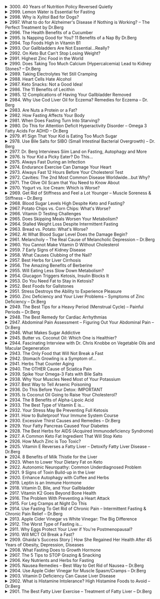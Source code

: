 <details>
<summary>3000. 40 Years of Nutrition Policy Reversed Quietly</summary><br>

<a href="https://www.youtube.com/watch?v=y_VQg6VrSKM" target="_blank">
    <img src="https://img.youtube.com/vi/y_VQg6VrSKM/maxresdefault.jpg" atl="[Youtube]" width="200">
</a>


</details>

<details>
<summary>2999. Lemon Water is Essential for Fasting</summary><br>

<a href="https://www.youtube.com/watch?v=xJ0g7HJKNgY" target="_blank">
    <img src="https://img.youtube.com/vi/xJ0g7HJKNgY/maxresdefault.jpg" atl="[Youtube]" width="200">
</a>


</details>

<details>
<summary>2998. Why is Xylitol Bad for Dogs?</summary><br>

<a href="https://www.youtube.com/watch?v=Fp7eX8yjPP4" target="_blank">
    <img src="https://img.youtube.com/vi/Fp7eX8yjPP4/maxresdefault.jpg" atl="[Youtube]" width="200">
</a>


</details>

<details>
<summary>2997. What to do for Alzheimer's Disease if Nothing is Working? – The Perfect Treatment by Dr.Berg</summary><br>

<a href="https://www.youtube.com/watch?v=Dh2mX_o9ZYQ" target="_blank">
    <img src="https://img.youtube.com/vi/Dh2mX_o9ZYQ/maxresdefault.jpg" atl="[Youtube]" width="200">
</a>


</details>

<details>
<summary>2996. The Health Benefits of a Cucumber</summary><br>

<a href="https://www.youtube.com/watch?v=KP8XipP3qTE" target="_blank">
    <img src="https://img.youtube.com/vi/KP8XipP3qTE/maxresdefault.jpg" atl="[Youtube]" width="200">
</a>


</details>

<details>
<summary>2995. Is Napping Good for You? 11 Benefits of a Nap By Dr.Berg</summary><br>

<a href="https://www.youtube.com/watch?v=xpkyh_VFCzY" target="_blank">
    <img src="https://img.youtube.com/vi/xpkyh_VFCzY/maxresdefault.jpg" atl="[Youtube]" width="200">
</a>


</details>

<details>
<summary>2994. Top Foods High in Vitamin B1</summary><br>

<a href="https://www.youtube.com/watch?v=cJ6MIiPyXZY" target="_blank">
    <img src="https://img.youtube.com/vi/cJ6MIiPyXZY/maxresdefault.jpg" atl="[Youtube]" width="200">
</a>


</details>

<details>
<summary>2993. Our Gallbladders Are Not Essential...Really?</summary><br>

<a href="https://www.youtube.com/watch?v=3fZ5QAi1iGo" target="_blank">
    <img src="https://img.youtube.com/vi/3fZ5QAi1iGo/maxresdefault.jpg" atl="[Youtube]" width="200">
</a>


</details>

<details>
<summary>2992. On Keto But Can't Stop Losing Weight?</summary><br>

<a href="https://www.youtube.com/watch?v=2cwzgl1a72E" target="_blank">
    <img src="https://img.youtube.com/vi/2cwzgl1a72E/maxresdefault.jpg" atl="[Youtube]" width="200">
</a>


</details>

<details>
<summary>2991. Highest Zinc Food in the World</summary><br>

<a href="https://www.youtube.com/watch?v=fzhbqnNiXFM" target="_blank">
    <img src="https://img.youtube.com/vi/fzhbqnNiXFM/maxresdefault.jpg" atl="[Youtube]" width="200">
</a>


</details>

<details>
<summary>2990. Does Taking Too Much Calcium (Hypercalcemia) Lead to Kidney Stones? – Dr.Berg</summary><br>

<a href="https://www.youtube.com/watch?v=3S6NTcg3bFE" target="_blank">
    <img src="https://img.youtube.com/vi/3S6NTcg3bFE/maxresdefault.jpg" atl="[Youtube]" width="200">
</a>


</details>

<details>
<summary>2989. Taking Electrolytes Yet Still Cramping</summary><br>

<a href="https://www.youtube.com/watch?v=zTvqEoeo_Qg" target="_blank">
    <img src="https://img.youtube.com/vi/zTvqEoeo_Qg/maxresdefault.jpg" atl="[Youtube]" width="200">
</a>


</details>

<details>
<summary>2988. Heart Cells Hate Alcohol</summary><br>

<a href="https://www.youtube.com/watch?v=ZvSR05wl_3g" target="_blank">
    <img src="https://img.youtube.com/vi/ZvSR05wl_3g/maxresdefault.jpg" atl="[Youtube]" width="200">
</a>


</details>

<details>
<summary>2987. Keto Snacks: Not a Good Idea!</summary><br>

<a href="https://www.youtube.com/watch?v=p3eNmkTjXOM" target="_blank">
    <img src="https://img.youtube.com/vi/p3eNmkTjXOM/maxresdefault.jpg" atl="[Youtube]" width="200">
</a>


</details>

<details>
<summary>2986. The 11 Benefits of Lecithin</summary><br>

<a href="https://www.youtube.com/watch?v=4pVEedOSXT8" target="_blank">
    <img src="https://img.youtube.com/vi/4pVEedOSXT8/maxresdefault.jpg" atl="[Youtube]" width="200">
</a>


</details>

<details>
<summary>2985. 12 Complications of Having Your Gallbladder Removed</summary><br>

<a href="https://www.youtube.com/watch?v=fCP6QxklqI4" target="_blank">
    <img src="https://img.youtube.com/vi/fCP6QxklqI4/maxresdefault.jpg" atl="[Youtube]" width="200">
</a>


</details>

<details>
<summary>2984. Why Use Cod Liver Oil for Eczema? Remedies for Eczema – Dr. Berg</summary><br>

<a href="https://www.youtube.com/watch?v=GNXIebMvPCU" target="_blank">
    <img src="https://img.youtube.com/vi/GNXIebMvPCU/maxresdefault.jpg" atl="[Youtube]" width="200">
</a>


</details>

<details>
<summary>2983. Are Nuts a Protein or a Fat?</summary><br>

<a href="https://www.youtube.com/watch?v=yN8XOUcOcXA" target="_blank">
    <img src="https://img.youtube.com/vi/yN8XOUcOcXA/maxresdefault.jpg" atl="[Youtube]" width="200">
</a>


</details>

<details>
<summary>2982. How Fasting Affects Your Body</summary><br>

<a href="https://www.youtube.com/watch?v=g-cchLeHwrM" target="_blank">
    <img src="https://img.youtube.com/vi/g-cchLeHwrM/maxresdefault.jpg" atl="[Youtube]" width="200">
</a>


</details>

<details>
<summary>2981. When Does Fasting Turn Into Starving?</summary><br>

<a href="https://www.youtube.com/watch?v=3DYFXrCYAgk" target="_blank">
    <img src="https://img.youtube.com/vi/3DYFXrCYAgk/maxresdefault.jpg" atl="[Youtube]" width="200">
</a>


</details>

<details>
<summary>2980. Do This for Attention Deficit Hyperactivity Disorder – Omega 3 Fatty Acids For ADHD – Dr.Berg</summary><br>

<a href="https://www.youtube.com/watch?v=Qf27HdWFzj0" target="_blank">
    <img src="https://img.youtube.com/vi/Qf27HdWFzj0/maxresdefault.jpg" atl="[Youtube]" width="200">
</a>


</details>

<details>
<summary>2979. #1 Sign That Your Kid is Eating Too Much Sugar</summary><br>

<a href="https://www.youtube.com/watch?v=zHq6VJ2Q7QU" target="_blank">
    <img src="https://img.youtube.com/vi/zHq6VJ2Q7QU/maxresdefault.jpg" atl="[Youtube]" width="200">
</a>


</details>

<details>
<summary>2978. Use Bile Salts for SIBO (Small Intestinal Bacterial Overgrowth) –  Dr. Berg</summary><br>

<a href="https://www.youtube.com/watch?v=GDGDC0fggKM" target="_blank">
    <img src="https://img.youtube.com/vi/GDGDC0fggKM/maxresdefault.jpg" atl="[Youtube]" width="200">
</a>


</details>

<details>
<summary>2977. Dr. Berg Interviews Siim Land on Fasting, Autophagy and More</summary><br>

<a href="https://www.youtube.com/watch?v=1k59m6gs7hU" target="_blank">
    <img src="https://img.youtube.com/vi/1k59m6gs7hU/maxresdefault.jpg" atl="[Youtube]" width="200">
</a>


</details>

<details>
<summary>2976. Is Your Kid a Picky Eater? Do This...</summary><br>

<a href="https://www.youtube.com/watch?v=BoomsBmRGbg" target="_blank">
    <img src="https://img.youtube.com/vi/BoomsBmRGbg/maxresdefault.jpg" atl="[Youtube]" width="200">
</a>


</details>

<details>
<summary>2975. Always Fast During an Infection</summary><br>

<a href="https://www.youtube.com/watch?v=qj57V3NP4Ds" target="_blank">
    <img src="https://img.youtube.com/vi/qj57V3NP4Ds/maxresdefault.jpg" atl="[Youtube]" width="200">
</a>


</details>

<details>
<summary>2974. Endurance Exercise Can Damage Your Heart</summary><br>

<a href="https://www.youtube.com/watch?v=C65f3mJIkyc" target="_blank">
    <img src="https://img.youtube.com/vi/C65f3mJIkyc/maxresdefault.jpg" atl="[Youtube]" width="200">
</a>


</details>

<details>
<summary>2973. Always Fast 12 Hours Before Your Cholesterol Test</summary><br>

<a href="https://www.youtube.com/watch?v=zCpthHQVcC8" target="_blank">
    <img src="https://img.youtube.com/vi/zCpthHQVcC8/maxresdefault.jpg" atl="[Youtube]" width="200">
</a>


</details>

<details>
<summary>2972. Cavities: The 2nd Most Common Disease Worldwide...but Why?</summary><br>

<a href="https://www.youtube.com/watch?v=I9Bz_TBvd9A" target="_blank">
    <img src="https://img.youtube.com/vi/I9Bz_TBvd9A/maxresdefault.jpg" atl="[Youtube]" width="200">
</a>


</details>

<details>
<summary>2971. The Olive Oil Scam that You Need to Know About</summary><br>

<a href="https://www.youtube.com/watch?v=7TwBxHZDAhg" target="_blank">
    <img src="https://img.youtube.com/vi/7TwBxHZDAhg/maxresdefault.jpg" atl="[Youtube]" width="200">
</a>


</details>

<details>
<summary>2970. Yogurt vs. Ice Cream: Which is Worse?</summary><br>

<a href="https://www.youtube.com/watch?v=EsyoLmUzBb0" target="_blank">
    <img src="https://img.youtube.com/vi/EsyoLmUzBb0/maxresdefault.jpg" atl="[Youtube]" width="200">
</a>


</details>

<details>
<summary>2969. Get Rid of Stiffness and Feel a Lot Younger – Muscle Soreness & Stiffness – Dr.Berg</summary><br>

<a href="https://www.youtube.com/watch?v=G_kVwG2wFWI" target="_blank">
    <img src="https://img.youtube.com/vi/G_kVwG2wFWI/maxresdefault.jpg" atl="[Youtube]" width="200">
</a>


</details>

<details>
<summary>2968. Blood Sugar Levels High Despite Keto and Fasting?</summary><br>

<a href="https://www.youtube.com/watch?v=T12v9QTVwQQ" target="_blank">
    <img src="https://img.youtube.com/vi/T12v9QTVwQQ/maxresdefault.jpg" atl="[Youtube]" width="200">
</a>


</details>

<details>
<summary>2967. Potato Chips vs. Corn Chips: What's Worse?</summary><br>

<a href="https://www.youtube.com/watch?v=87qAnrI4sAs" target="_blank">
    <img src="https://img.youtube.com/vi/87qAnrI4sAs/maxresdefault.jpg" atl="[Youtube]" width="200">
</a>


</details>

<details>
<summary>2966. Vitamin D Testing Challenges</summary><br>

<a href="https://www.youtube.com/watch?v=ZBcg6sNREXE" target="_blank">
    <img src="https://img.youtube.com/vi/ZBcg6sNREXE/maxresdefault.jpg" atl="[Youtube]" width="200">
</a>


</details>

<details>
<summary>2965. Does Skipping Meals Worsen Your Metabolism?</summary><br>

<a href="https://www.youtube.com/watch?v=rbWaj-NfbvM" target="_blank">
    <img src="https://img.youtube.com/vi/rbWaj-NfbvM/maxresdefault.jpg" atl="[Youtube]" width="200">
</a>


</details>

<details>
<summary>2964. Stalled Weight Loss Despite Intermittent Fasting</summary><br>

<a href="https://www.youtube.com/watch?v=xeNIHeD2tOg" target="_blank">
    <img src="https://img.youtube.com/vi/xeNIHeD2tOg/maxresdefault.jpg" atl="[Youtube]" width="200">
</a>


</details>

<details>
<summary>2963. Bread vs. Potato: What's Worse?</summary><br>

<a href="https://www.youtube.com/watch?v=7CUC0LAO_dk" target="_blank">
    <img src="https://img.youtube.com/vi/7CUC0LAO_dk/maxresdefault.jpg" atl="[Youtube]" width="200">
</a>


</details>

<details>
<summary>2962. At What Blood Sugar Level Does the Damage Begin?</summary><br>

<a href="https://www.youtube.com/watch?v=z-NgqqL1VP0" target="_blank">
    <img src="https://img.youtube.com/vi/z-NgqqL1VP0/maxresdefault.jpg" atl="[Youtube]" width="200">
</a>


</details>

<details>
<summary>2961. Melancholy – The Real Cause of Melancholic Depression – Dr.Berg</summary><br>

<a href="https://www.youtube.com/watch?v=lzrV24c7ew0" target="_blank">
    <img src="https://img.youtube.com/vi/lzrV24c7ew0/maxresdefault.jpg" atl="[Youtube]" width="200">
</a>


</details>

<details>
<summary>2960. You Cannot Make Vitamin D Without Cholesterol</summary><br>

<a href="https://www.youtube.com/watch?v=q82KtaQsOBA" target="_blank">
    <img src="https://img.youtube.com/vi/q82KtaQsOBA/maxresdefault.jpg" atl="[Youtube]" width="200">
</a>


</details>

<details>
<summary>2959. 7 Early Signs of Kidney Disease</summary><br>

<a href="https://www.youtube.com/watch?v=_xU_NUu3ey4" target="_blank">
    <img src="https://img.youtube.com/vi/_xU_NUu3ey4/maxresdefault.jpg" atl="[Youtube]" width="200">
</a>


</details>

<details>
<summary>2958. What Causes Clubbing of the Nail?</summary><br>

<a href="https://www.youtube.com/watch?v=mdv7FjwW13k" target="_blank">
    <img src="https://img.youtube.com/vi/mdv7FjwW13k/maxresdefault.jpg" atl="[Youtube]" width="200">
</a>


</details>

<details>
<summary>2957. Best Herbs for Liver Cirrhosis</summary><br>

<a href="https://www.youtube.com/watch?v=0p-yUAvZlSg" target="_blank">
    <img src="https://img.youtube.com/vi/0p-yUAvZlSg/maxresdefault.jpg" atl="[Youtube]" width="200">
</a>


</details>

<details>
<summary>2956. The Amazing Benefits of Berberine</summary><br>

<a href="https://www.youtube.com/watch?v=w_Su41RIJ78" target="_blank">
    <img src="https://img.youtube.com/vi/w_Su41RIJ78/maxresdefault.jpg" atl="[Youtube]" width="200">
</a>


</details>

<details>
<summary>2955. Will Eating Less Slow Down Metabolism?</summary><br>

<a href="https://www.youtube.com/watch?v=ftijsgu6yb8" target="_blank">
    <img src="https://img.youtube.com/vi/ftijsgu6yb8/maxresdefault.jpg" atl="[Youtube]" width="200">
</a>


</details>

<details>
<summary>2954. Glucagon Triggers Ketosis, Insulin Blocks It</summary><br>

<a href="https://www.youtube.com/watch?v=p4fR2U4g0u0" target="_blank">
    <img src="https://img.youtube.com/vi/p4fR2U4g0u0/maxresdefault.jpg" atl="[Youtube]" width="200">
</a>


</details>

<details>
<summary>2953. Do You Need Fat to Stay in Ketosis?</summary><br>

<a href="https://www.youtube.com/watch?v=ql_OUUnzWg4" target="_blank">
    <img src="https://img.youtube.com/vi/ql_OUUnzWg4/maxresdefault.jpg" atl="[Youtube]" width="200">
</a>


</details>

<details>
<summary>2952. Best Foods for Gallstones</summary><br>

<a href="https://www.youtube.com/watch?v=xzTp-FVPl7o" target="_blank">
    <img src="https://img.youtube.com/vi/xzTp-FVPl7o/maxresdefault.jpg" atl="[Youtube]" width="200">
</a>


</details>

<details>
<summary>2951. Stress Destroys the Ability to Experience Pleasure</summary><br>

<a href="https://www.youtube.com/watch?v=9xSeNioMQkY" target="_blank">
    <img src="https://img.youtube.com/vi/9xSeNioMQkY/maxresdefault.jpg" atl="[Youtube]" width="200">
</a>


</details>

<details>
<summary>2950. Zinc Deficiency and Your Liver Problems – Symptoms of Zinc Deficiency – Dr.Berg</summary><br>

<a href="https://www.youtube.com/watch?v=yo7IP3WpX6w" target="_blank">
    <img src="https://img.youtube.com/vi/yo7IP3WpX6w/maxresdefault.jpg" atl="[Youtube]" width="200">
</a>


</details>

<details>
<summary>2949. The Best Tips for a Heavy Period (Menstrual Cycle) – Painful Periods – Dr.Berg</summary><br>

<a href="https://www.youtube.com/watch?v=264p12zm8X0" target="_blank">
    <img src="https://img.youtube.com/vi/264p12zm8X0/maxresdefault.jpg" atl="[Youtube]" width="200">
</a>


</details>

<details>
<summary>2948. The Best Remedy for Cardiac Arrhythmias</summary><br>

<a href="https://www.youtube.com/watch?v=dcrQFs4wVOo" target="_blank">
    <img src="https://img.youtube.com/vi/dcrQFs4wVOo/maxresdefault.jpg" atl="[Youtube]" width="200">
</a>


</details>

<details>
<summary>2947. Abdominal Pain Assessment – Figuring Out Your Abdominal Pain – Dr.Berg</summary><br>

<a href="https://www.youtube.com/watch?v=waRdD_UvcNg" target="_blank">
    <img src="https://img.youtube.com/vi/waRdD_UvcNg/maxresdefault.jpg" atl="[Youtube]" width="200">
</a>


</details>

<details>
<summary>2946. What Makes Sugar Addictive</summary><br>

<a href="https://www.youtube.com/watch?v=HXtmNyNapYM" target="_blank">
    <img src="https://img.youtube.com/vi/HXtmNyNapYM/maxresdefault.jpg" atl="[Youtube]" width="200">
</a>


</details>

<details>
<summary>2945. Butter vs. Coconut Oil: Which One is Healthier?</summary><br>

<a href="https://www.youtube.com/watch?v=gdtZMA87e5E" target="_blank">
    <img src="https://img.youtube.com/vi/gdtZMA87e5E/maxresdefault.jpg" atl="[Youtube]" width="200">
</a>


</details>

<details>
<summary>2944. Fascinating Interview with Dr. Chris Knobbe on Vegetable Oils and Macular Degeneration</summary><br>

<a href="https://www.youtube.com/watch?v=bxCL2Tc9bu0" target="_blank">
    <img src="https://img.youtube.com/vi/bxCL2Tc9bu0/maxresdefault.jpg" atl="[Youtube]" width="200">
</a>


</details>

<details>
<summary>2943. The Only Food that Will Not Break a Fast</summary><br>

<a href="https://www.youtube.com/watch?v=jnZhmiz4YcY" target="_blank">
    <img src="https://img.youtube.com/vi/jnZhmiz4YcY/maxresdefault.jpg" atl="[Youtube]" width="200">
</a>


</details>

<details>
<summary>2942. Stomach Growling is a Symptom of...</summary><br>

<a href="https://www.youtube.com/watch?v=69D-bjsjUBo" target="_blank">
    <img src="https://img.youtube.com/vi/69D-bjsjUBo/maxresdefault.jpg" atl="[Youtube]" width="200">
</a>


</details>

<details>
<summary>2941. Herbs That Counter Aging</summary><br>

<a href="https://www.youtube.com/watch?v=n5En7I0zVP0" target="_blank">
    <img src="https://img.youtube.com/vi/n5En7I0zVP0/maxresdefault.jpg" atl="[Youtube]" width="200">
</a>


</details>

<details>
<summary>2940. The OTHER Cause of Sciatica Pain</summary><br>

<a href="https://www.youtube.com/watch?v=PCbBos3mzoE" target="_blank">
    <img src="https://img.youtube.com/vi/PCbBos3mzoE/maxresdefault.jpg" atl="[Youtube]" width="200">
</a>


</details>

<details>
<summary>2939. Spike Your Omega-3 Fats with Bile Salts</summary><br>

<a href="https://www.youtube.com/watch?v=RQbI4p54Cfk" target="_blank">
    <img src="https://img.youtube.com/vi/RQbI4p54Cfk/maxresdefault.jpg" atl="[Youtube]" width="200">
</a>


</details>

<details>
<summary>2938. Why Your Muscles Need Most of Your Potassium</summary><br>

<a href="https://www.youtube.com/watch?v=QB2ZpRmIfr8" target="_blank">
    <img src="https://img.youtube.com/vi/QB2ZpRmIfr8/maxresdefault.jpg" atl="[Youtube]" width="200">
</a>


</details>

<details>
<summary>2937. Best Way to Tell Arsenic Poisoning</summary><br>

<a href="https://www.youtube.com/watch?v=gzqzY69wbQ8" target="_blank">
    <img src="https://img.youtube.com/vi/gzqzY69wbQ8/maxresdefault.jpg" atl="[Youtube]" width="200">
</a>


</details>

<details>
<summary>2936. Do This Before Your Detox: IMPORTANT</summary><br>

<a href="https://www.youtube.com/watch?v=hHSvt25dj7w" target="_blank">
    <img src="https://img.youtube.com/vi/hHSvt25dj7w/maxresdefault.jpg" atl="[Youtube]" width="200">
</a>


</details>

<details>
<summary>2935. Is Coconut Oil Going to Raise Your Cholesterol?</summary><br>

<a href="https://www.youtube.com/watch?v=rSn5j4OSggI" target="_blank">
    <img src="https://img.youtube.com/vi/rSn5j4OSggI/maxresdefault.jpg" atl="[Youtube]" width="200">
</a>


</details>

<details>
<summary>2934. The 8 Benefits of Alpha-Lipoic Acid</summary><br>

<a href="https://www.youtube.com/watch?v=_Ov_qROYyMY" target="_blank">
    <img src="https://img.youtube.com/vi/_Ov_qROYyMY/maxresdefault.jpg" atl="[Youtube]" width="200">
</a>


</details>

<details>
<summary>2933. The Best Type of Vitamin E is...</summary><br>

<a href="https://www.youtube.com/watch?v=73ixhePSKeA" target="_blank">
    <img src="https://img.youtube.com/vi/73ixhePSKeA/maxresdefault.jpg" atl="[Youtube]" width="200">
</a>


</details>

<details>
<summary>2932. Your Stress May Be Preventing Full Ketosis</summary><br>

<a href="https://www.youtube.com/watch?v=_ssxVfx_W3E" target="_blank">
    <img src="https://img.youtube.com/vi/_ssxVfx_W3E/maxresdefault.jpg" atl="[Youtube]" width="200">
</a>


</details>

<details>
<summary>2931. How to Bulletproof Your Immune System Course</summary><br>

<a href="https://www.youtube.com/watch?v=RHjX7A02rqc" target="_blank">
    <img src="https://img.youtube.com/vi/RHjX7A02rqc/maxresdefault.jpg" atl="[Youtube]" width="200">
</a>


</details>

<details>
<summary>2930. Excessive Thirst Causes and Remedies – Dr.Berg</summary><br>

<a href="https://www.youtube.com/watch?v=bmwNw89bl6o" target="_blank">
    <img src="https://img.youtube.com/vi/bmwNw89bl6o/maxresdefault.jpg" atl="[Youtube]" width="200">
</a>


</details>

<details>
<summary>2929. Your Fatty Pancreas Caused Your Diabetes</summary><br>

<a href="https://www.youtube.com/watch?v=tkwdlP7CJOI" target="_blank">
    <img src="https://img.youtube.com/vi/tkwdlP7CJOI/maxresdefault.jpg" atl="[Youtube]" width="200">
</a>


</details>

<details>
<summary>2928. The Best Herbs for AIDS (Acquired Immunodeficiency Syndrome)</summary><br>

<a href="https://www.youtube.com/watch?v=HB12om9j86Y" target="_blank">
    <img src="https://img.youtube.com/vi/HB12om9j86Y/maxresdefault.jpg" atl="[Youtube]" width="200">
</a>


</details>

<details>
<summary>2927. A Common Keto Fat Ingredient That Will Stop Keto</summary><br>

<a href="https://www.youtube.com/watch?v=54CNX4Znwj0" target="_blank">
    <img src="https://img.youtube.com/vi/54CNX4Znwj0/maxresdefault.jpg" atl="[Youtube]" width="200">
</a>


</details>

<details>
<summary>2926. How Much Zinc is Too Toxic?</summary><br>

<a href="https://www.youtube.com/watch?v=tbbbY-KVrRE" target="_blank">
    <img src="https://img.youtube.com/vi/tbbbY-KVrRE/maxresdefault.jpg" atl="[Youtube]" width="200">
</a>


</details>

<details>
<summary>2925. Vitamin E Reverses a Fatty Liver – Detoxify Fatty Liver Disease – Dr.Berg</summary><br>

<a href="https://www.youtube.com/watch?v=vZRWkboolT4" target="_blank">
    <img src="https://img.youtube.com/vi/vZRWkboolT4/maxresdefault.jpg" atl="[Youtube]" width="200">
</a>


</details>

<details>
<summary>2924. 8 Benefits of Milk Thistle for the Liver</summary><br>

<a href="https://www.youtube.com/watch?v=Asv5mrxv0Ig" target="_blank">
    <img src="https://img.youtube.com/vi/Asv5mrxv0Ig/maxresdefault.jpg" atl="[Youtube]" width="200">
</a>


</details>

<details>
<summary>2923. When to Lower Your Dietary Fat on Keto</summary><br>

<a href="https://www.youtube.com/watch?v=ZzTxDaX2jgk" target="_blank">
    <img src="https://img.youtube.com/vi/ZzTxDaX2jgk/maxresdefault.jpg" atl="[Youtube]" width="200">
</a>


</details>

<details>
<summary>2922. Autonomic Neuropathy: Common Underdiagnosed Problem</summary><br>

<a href="https://www.youtube.com/watch?v=oyetHtHIWx8" target="_blank">
    <img src="https://img.youtube.com/vi/oyetHtHIWx8/maxresdefault.jpg" atl="[Youtube]" width="200">
</a>


</details>

<details>
<summary>2921. 9 Signs of Toxin Build-up in the Liver</summary><br>

<a href="https://www.youtube.com/watch?v=0liyz4vpksU" target="_blank">
    <img src="https://img.youtube.com/vi/0liyz4vpksU/maxresdefault.jpg" atl="[Youtube]" width="200">
</a>


</details>

<details>
<summary>2920. Enhance Autophagy with Coffee and Herbs</summary><br>

<a href="https://www.youtube.com/watch?v=VO9o_7z1kEQ" target="_blank">
    <img src="https://img.youtube.com/vi/VO9o_7z1kEQ/maxresdefault.jpg" atl="[Youtube]" width="200">
</a>


</details>

<details>
<summary>2919. Leptin is an Immune Hormone</summary><br>

<a href="https://www.youtube.com/watch?v=ioiR1XqA55U" target="_blank">
    <img src="https://img.youtube.com/vi/ioiR1XqA55U/maxresdefault.jpg" atl="[Youtube]" width="200">
</a>


</details>

<details>
<summary>2918. Vitamin D, Bile, and Your Gallbladder</summary><br>

<a href="https://www.youtube.com/watch?v=2xY7Yxus8JU" target="_blank">
    <img src="https://img.youtube.com/vi/2xY7Yxus8JU/maxresdefault.jpg" atl="[Youtube]" width="200">
</a>


</details>

<details>
<summary>2917. Vitamin K2 Goes Beyond Bone Health</summary><br>

<a href="https://www.youtube.com/watch?v=nmPJivMOvAM" target="_blank">
    <img src="https://img.youtube.com/vi/nmPJivMOvAM/maxresdefault.jpg" atl="[Youtube]" width="200">
</a>


</details>

<details>
<summary>2916. The Problem With Preventing a Heart Attack</summary><br>

<a href="https://www.youtube.com/watch?v=ORIg8qCgdX8" target="_blank">
    <img src="https://img.youtube.com/vi/ORIg8qCgdX8/maxresdefault.jpg" atl="[Youtube]" width="200">
</a>


</details>

<details>
<summary>2915. For Leg Cramps at Night Do This</summary><br>

<a href="https://www.youtube.com/watch?v=d1hUwj0Iops" target="_blank">
    <img src="https://img.youtube.com/vi/d1hUwj0Iops/maxresdefault.jpg" atl="[Youtube]" width="200">
</a>


</details>

<details>
<summary>2914. Use Fasting To Get Rid of Chronic Pain – Intermittent Fasting & Chronic Pain Relief – Dr.Berg</summary><br>

<a href="https://www.youtube.com/watch?v=08HdsSlWuhs" target="_blank">
    <img src="https://img.youtube.com/vi/08HdsSlWuhs/maxresdefault.jpg" atl="[Youtube]" width="200">
</a>


</details>

<details>
<summary>2913. Apple Cider Vinegar vs White Vinegar: The Big Difference</summary><br>

<a href="https://www.youtube.com/watch?v=yZC50UGsoN4" target="_blank">
    <img src="https://img.youtube.com/vi/yZC50UGsoN4/maxresdefault.jpg" atl="[Youtube]" width="200">
</a>


</details>

<details>
<summary>2912. The Worst Type of Fasting is...</summary><br>

<a href="https://www.youtube.com/watch?v=LhKNMUTGwNE" target="_blank">
    <img src="https://img.youtube.com/vi/LhKNMUTGwNE/maxresdefault.jpg" atl="[Youtube]" width="200">
</a>


</details>

<details>
<summary>2911. Why Eggs Protect Your Liver if You're Postmenopausal?</summary><br>

<a href="https://www.youtube.com/watch?v=ZomvKGvaIgQ" target="_blank">
    <img src="https://img.youtube.com/vi/ZomvKGvaIgQ/maxresdefault.jpg" atl="[Youtube]" width="200">
</a>


</details>

<details>
<summary>2910. Will MCT Oil Break a Fast?</summary><br>

<a href="https://www.youtube.com/watch?v=YI6xT4rcI2k" target="_blank">
    <img src="https://img.youtube.com/vi/YI6xT4rcI2k/maxresdefault.jpg" atl="[Youtube]" width="200">
</a>


</details>

<details>
<summary>2909. Ghaida's Success Story | How She Regained Her Health After 45 Years of Obesity, Depression, Diseases</summary><br>

<a href="https://www.youtube.com/watch?v=02o135UdS-A" target="_blank">
    <img src="https://img.youtube.com/vi/02o135UdS-A/maxresdefault.jpg" atl="[Youtube]" width="200">
</a>


</details>

<details>
<summary>2908. What Fasting Does to Growth Hormone</summary><br>

<a href="https://www.youtube.com/watch?v=ucPymf2kWOA" target="_blank">
    <img src="https://img.youtube.com/vi/ucPymf2kWOA/maxresdefault.jpg" atl="[Youtube]" width="200">
</a>


</details>

<details>
<summary>2907. The 5 Tips to STOP Grazing & Snacking</summary><br>

<a href="https://www.youtube.com/watch?v=2qyq8eE3_ZQ" target="_blank">
    <img src="https://img.youtube.com/vi/2qyq8eE3_ZQ/maxresdefault.jpg" atl="[Youtube]" width="200">
</a>


</details>

<details>
<summary>2906. Key Nutrients and Herbs for Fasting</summary><br>

<a href="https://www.youtube.com/watch?v=KiA3VaELuQc" target="_blank">
    <img src="https://img.youtube.com/vi/KiA3VaELuQc/maxresdefault.jpg" atl="[Youtube]" width="200">
</a>


</details>

<details>
<summary>2905. Nausea Remedies – Best Way to Get Rid of Nausea – Dr.Berg</summary><br>

<a href="https://www.youtube.com/watch?v=kutmypUbuqE" target="_blank">
    <img src="https://img.youtube.com/vi/kutmypUbuqE/maxresdefault.jpg" atl="[Youtube]" width="200">
</a>


</details>

<details>
<summary>2904. Use Apple Cider Vinegar for Muscle Spasm/Cramps – Dr.Berg</summary><br>

<a href="https://www.youtube.com/watch?v=89W3Ak7M2JY" target="_blank">
    <img src="https://img.youtube.com/vi/89W3Ak7M2JY/maxresdefault.jpg" atl="[Youtube]" width="200">
</a>


</details>

<details>
<summary>2903. Vitamin D Deficiency Can Cause Liver Disease</summary><br>

<a href="https://www.youtube.com/watch?v=b-YazbTc9Z8" target="_blank">
    <img src="https://img.youtube.com/vi/b-YazbTc9Z8/maxresdefault.jpg" atl="[Youtube]" width="200">
</a>


</details>

<details>
<summary>2902. What is Histamine Intolerance? High Histamine Foods to Avoid – Dr.Berg</summary><br>

<a href="https://www.youtube.com/watch?v=Sk8VdjeZZio" target="_blank">
    <img src="https://img.youtube.com/vi/Sk8VdjeZZio/maxresdefault.jpg" atl="[Youtube]" width="200">
</a>


</details>

<details>
<summary>2901. The Best Fatty Liver Exercise – Treatment of Fatty Liver – Dr.Berg</summary><br>

<a href="https://www.youtube.com/watch?v=mLpd2ubu3og" target="_blank">
    <img src="https://img.youtube.com/vi/mLpd2ubu3og/maxresdefault.jpg" atl="[Youtube]" width="200">
</a>


</details>

